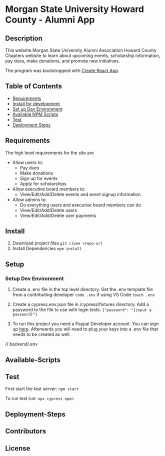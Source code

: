 # Morgan State University Howard County - Alumni App

## Description
This website Morgan State University Alumni Association Howard County Chapters website to learn about upcoming events, scholarship information, pay dues, make donations, and promote new initiatives.

The program was bootstrapped with [Create React App](https://github.com/facebook/create-react-app).

## Table of Contents
* [Requirements](#Requirements)
* [Install for development](#Install)
* [Set up Dev Environment](#Setup)
* [Available NPM Scripts](#Available-Scripts)
* [Test](#Test)
* [Deployment Steps](#Deployment-Steps)

## Requirements
The high level requirements for the site are
* Allow users to:
  * Pay dues
  * Make donations
  * Sign up for events
  * Apply for scholarships
* Allow executive board members to:
  * View/Edit/Add/Delete events and event signup information
* Allow admins to:
  * Do everything users and executive board members can do
  * View/Edit/Add/Delete users
  * View/Edit/Add/Delete user payments


## Install
1.  Download project files
    `git clone <repo-url`
1.  Install Dependencies
    `npm install`

## Setup
### Setup Dev Environment
1.  Create a .env file in the top level directory.  Get the .env template file from a contributing developer
    `code .env` if using VS Code
    `touch .env`
1.  Create a cypress.env.json file in /cypress/fixtures directory.  Add a password to the file to use with login tests:
     `{"password": "[input a password]"}`

1.  To run this project you need a Paypal Developer account.
You can sign up [here](https://developer.paypal.com/). Afterwards you will need to plug your keys into a .env file that needs to be created as well.

// backend/.env

## Available-Scripts


## Test
First start the test server:
`npm start`

To run test run:
`npx cypress open`



## Deployment-Steps


## Contributors


## License
